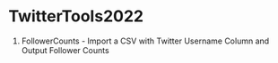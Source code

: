 # TwitterTools2022

1. FollowerCounts - Import a CSV with Twitter Username Column and Output Follower Counts

